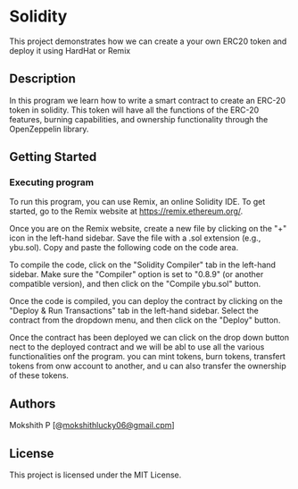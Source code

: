 # Solidity

This project demonstrates how we can create a your own ERC20 token and deploy it using HardHat or Remix

## Description

In this program we learn how to write a smart contract to create an ERC-20 token in solidity. This token will have all the functions of the ERC-20 features, burning capabilities, and ownership functionality through the OpenZeppelin library.

## Getting Started

### Executing program

To run this program, you can use Remix, an online Solidity IDE. To get started, go to the Remix website at https://remix.ethereum.org/.

Once you are on the Remix website, create a new file by clicking on the "+" icon in the left-hand sidebar. Save the file with a .sol extension (e.g., ybu.sol). Copy and paste the following code on the code area.

To compile the code, click on the "Solidity Compiler" tab in the left-hand sidebar. Make sure the "Compiler" option is set to "0.8.9" (or another compatible version), and then click on the "Compile ybu.sol" button.

Once the code is compiled, you can deploy the contract by clicking on the "Deploy & Run Transactions" tab in the left-hand sidebar. Select the contract from the dropdown menu, and then click on the "Deploy" button.

Once the contract has been deployed we can click on the drop down button nect to the deployed contract and we will be abl to use all the various functionalities onf the program. you can mint tokens, burn tokens, transfert tokens from onw account to another, and u can also transfer the ownership of these tokens.

## Authors

Mokshith P
[@mokshithlucky06@gmail.cpm]


## License

This project is licensed under the MIT License.
